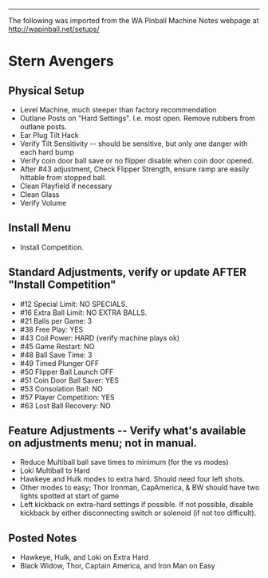 ***
The following was imported from the WA Pinball Machine Notes webpage at http://wapinball.net/setups/
# Stern Avengers
## Physical Setup
-   Level Machine, much steeper than factory recommendation
-   Outlane Posts on "Hard Settings". I.e. most open. Remove rubbers from outlane posts.
-   Ear Plug Tilt Hack
-   Verify Tilt Sensitivity -- should be sensitive, but only one danger with each hard bump
-   Verify coin door ball save or no flipper disable when coin door opened.
-   After #43 adjustment, Check Flipper Strength, ensure ramp are easily hittable from stopped ball.
-   Clean Playfield if necessary
-   Clean Glass
-   Verify Volume
## Install Menu
-   Install Competition.
## Standard Adjustments, verify or update AFTER "Install Competition"
-   #12 Special Limit: NO SPECIALS.
-   #16 Extra Ball Limit: NO EXTRA BALLS.
-   #21 Balls per Game: 3
-   #38 Free Play: YES
-   #43 Coil Power: HARD (verify machine plays ok)
-   #45 Game Restart: NO
-   #48 Ball Save Time: 3
-   #49 Timed Plunger OFF
-   #50 Flipper Ball Launch OFF
-   #51 Coin Door Ball Saver: YES
-   #53 Consolation Ball: NO
-   #57 Player Competition: YES
-   #63 Lost Ball Recovery: NO
## Feature Adjustments -- Verify what's available on adjustments menu; not in manual.
-   Reduce Multiball ball save times to minimum (for the vs modes)
-   Loki Multiball to Hard
-   Hawkeye and Hulk modes to extra hard. Should need four left shots.
-   Other modes to easy; Thor Ironman, CapAmerica, & BW should have two lights spotted at start of game
-   Left kickback on extra-hard settings if possible. If not possible, disable kickback by either disconnecting switch or solenoid (if not too difficult).
## Posted Notes
-   Hawkeye, Hulk, and Loki on Extra Hard
-   Black Widow, Thor, Captain America, and Iron Man on Easy
